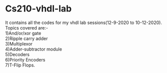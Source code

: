 # Cs210-vhdl-lab
It contains all the codes for my vhdl lab sessions(12-9-2020 to 10-12-2020).  
Topics covered are:-  
1)And/or/xor gate  
2)Ripple carry adder  
3)Multiplexor  
4)Adder-subtractor module  
5)Decoders  
6)Priority Encoders  
7)T-Flip Flops.
